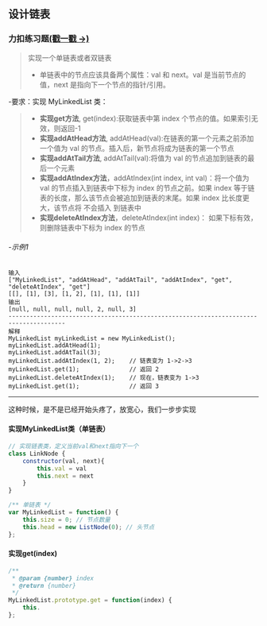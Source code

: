 ## 设计链表


### 力扣练习题[(戳一戳 ->)](https://leetcode.cn/problems/design-linked-list/)

> 实现一个单链表或者双链表
> - 单链表中的节点应该具备两个属性：val 和 next。val 是当前节点的值，next 是指向下一个节点的指针/引用。 

-要求：实现 MyLinkedList 类：
> - **实现get方法**, get(index):获取链表中第 index 个节点的值。如果索引无效，则返回-1
> - **实现addAtHead方法**, addAtHead(val):在链表的第一个元素之前添加一个值为 val 的节点。插入后，新节点将成为链表的第一个节点
> - **实现addAtTail方法**, addAtTail(val):将值为 val 的节点追加到链表的最后一个元素
> - **实现addAtIndex方法**，addAtIndex(int index, int val)：将一个值为 val 的节点插入到链表中下标为 index 的节点之前。如果 index 等于链表的长度，那么该节点会被追加到链表的末尾。如果 index 比长度更大，该节点将 不会插入 到链表中
> - **实现deleteAtIndex方法**，deleteAtIndex(int index)： 如果下标有效，则删除链表中下标为 index 的节点

###### -示例1
```
输入
["MyLinkedList", "addAtHead", "addAtTail", "addAtIndex", "get", "deleteAtIndex", "get"]
[[], [1], [3], [1, 2], [1], [1], [1]]
输出
[null, null, null, null, 2, null, 3]
--------------------------------------------------------------------------------------
解释
MyLinkedList myLinkedList = new MyLinkedList();
myLinkedList.addAtHead(1);
myLinkedList.addAtTail(3);
myLinkedList.addAtIndex(1, 2);    // 链表变为 1->2->3
myLinkedList.get(1);              // 返回 2
myLinkedList.deleteAtIndex(1);    // 现在，链表变为 1->3
myLinkedList.get(1);              // 返回 3
```
---

这种时候，是不是已经开始头疼了，放宽心，我们一步步实现

#### 实现MyLinkedList类（单链表）
```js
// 实现链表类，定义当前val和next指向下一个
class LinkNode {
    constructor(val, next){
        this.val = val
        this.next = next
    }
}

/** 单链表 */
var MyLinkedList = function() {
    this.size = 0; // 节点数量
    this.head = new ListNode(0); // 头节点
};
```

#### 实现get(index)
```js
/** 
 * @param {number} index
 * @return {number}
 */
MyLinkedList.prototype.get = function(index) {
    this.
};

```